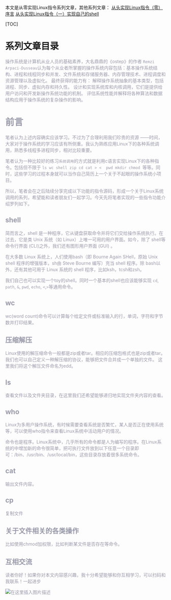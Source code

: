 本文是从零实现Linux指令系列文章，其他系列文章：
[从头实现Linux指令（零）序言](https://blog.csdn.net/weixin_42089190/article/details/123168895)
[从头实现Linux指令（一）实现自己的shell](https://blog.csdn.net/weixin_42089190/article/details/123431703)

[TOC]

# 系列文章目录

<font color=#999AAA >操作系统是计算机从业人员的基础素养，大名鼎鼎的《ostep》的作者 `Remzi Arpaci-Dusseau`认为每个从业者所掌握的操作系统内容包括：基本操作系统结构、进程和线程同步和并发、文件系统和存储服务器、内存管理技术、进程调度和资源管理以及虚拟化。
最终获得的能力有：
解释操作系统抽象的基本类型，包括进程、同步、虚拟内存和持久性。
设计和实现系统库和内核调用，它们是提供给用户访问和开发新操作系统功能的机制。
评估系统性能并解释将各种算法和数据结构应用于操作系统的复杂操作的影响。




# 前言
笔者认为上述内容确实应该学习。不过为了合理利用我们珍贵的资源 ——时间，大家对于操作系统的学习应该有所侧重。我认为熟练应用Linux下的各种系统调用，熟悉多线程多进程同步，相对比较重要。

笔者认为一种比较好的练习`系统调用`的方式就是利用c语言实现Linux下的各种指令。包括但不限于 `ls wc shell zip cd cat > <  pwd mkdir chmod `等等。同时，这些学习的过程本身就可以当作自己简历上一个关于不起眼的操作系统小项目。

所以，笔者会在之后陆续分享完成以下功能的指令源码，形成一个关于Linux系统调用的系列，希望能和读者朋友们一起学习。今天先将笔者实现的一些指令功能介绍罗列如下。
## shell
简而言之，shell 是一种程序，它从键盘获取命令并将它们交给操作系统执行。在过去，它是类 Unix 系统（如 Linux）上唯一可用的用户界面。如今，除了 shell等命令行界面 (CLI)之外，我们还有图形用户界面 (GUI) 。

在大多数 Linux 系统上，人们使用bash（即 Bourne Again SHell，原始 Unix shell 程序的增强版本，sh由 Steve Bourne 编写）充当 shell 程序。除 bash以外，还有其他可用于 Linux 系统的 shell 程序，比如ksh，tcsh和zsh。

我们自己也可以实现一个toy的shell。同时一个基本的shell也应该能够实现 `cd`, `path`, `&`, `pwd`, `echo`, `<`,`>`等通用命令。


## wc
wc(word count)命令可以计算每个给定文件或标准输入的行，单词，字符和字节数并打印结果。

## 压缩解压
Linux使用的解压缩命令一般都是zip或者tar。相应的压缩包格式也是zip或者tar。我们也可以自己定义一种解压缩的协议，能够把文件合并成一个单独的文件。
这里我们将这个解压文件命名为edd。


## ls
查看文件以及文件夹目录，在这里我们还希望能够递归地实现文件夹内容的查看。

## who
Linux为多用户操作系统，有时候需要查看系统是否繁忙，某人是否正在使用系统等，可以使用who指令来查看Linux系统中活动用户的情况。

命令也是程序。Linux系统中，几乎所有的命令都是人为编写的程序。在Linux系统的中增加新的命令很简单，把可执行文件放到以下任意一个目录即可：/bin、/usr/bin、/usr/local/bin，这些目录存放着很多系统命令。

## cat
输出文件内容。

## cp
复制文件


## 关于文件相关的各类操作
比如使用chmod加权限，比如判断某文件是否存在等命令。



## 互相交流


读者你好！如果你对本文内容感兴趣，我十分希望能够和你互相学习，可以扫码和我联系！一起进步



![在这里插入图片描述](https://img-blog.csdnimg.cn/20200529103009878.gif#pic_center)
